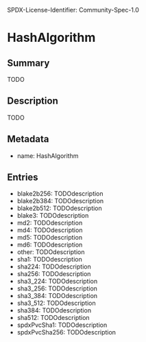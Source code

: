SPDX-License-Identifier: Community-Spec-1.0

# HashAlgorithm

## Summary

TODO

## Description

TODO

## Metadata

- name: HashAlgorithm

## Entries

- blake2b256: TODOdescription
- blake2b384: TODOdescription
- blake2b512: TODOdescription
- blake3: TODOdescription
- md2: TODOdescription
- md4: TODOdescription
- md5: TODOdescription
- md6: TODOdescription
- other: TODOdescription
- sha1: TODOdescription
- sha224: TODOdescription
- sha256: TODOdescription
- sha3_224: TODOdescription
- sha3_256: TODOdescription
- sha3_384: TODOdescription
- sha3_512: TODOdescription
- sha384: TODOdescription
- sha512: TODOdescription
- spdxPvcSha1: TODOdescription
- spdxPvcSha256: TODOdescription

